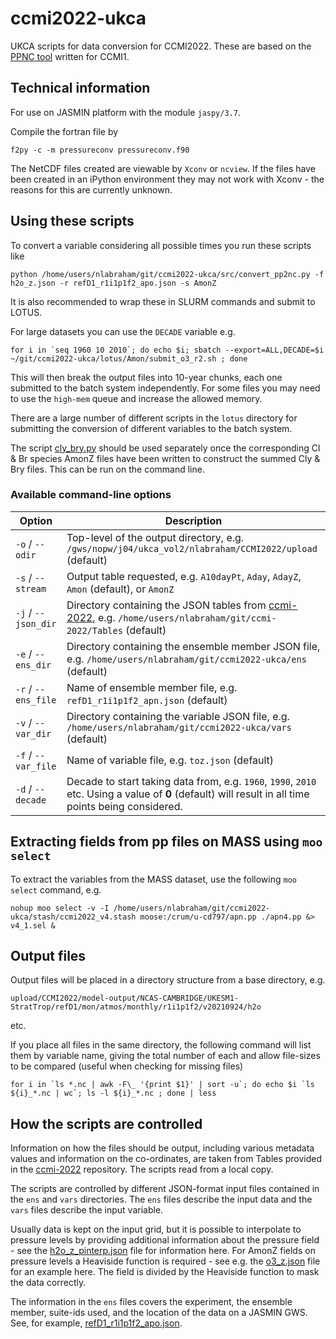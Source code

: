 # ccmi2022-ukca

UKCA scripts for data conversion for CCMI2022. These are based on the [PPNC tool](https://github.com/rcurr/ppnc) written for CCMI1.


## Technical information

For use on JASMIN platform with the module `jaspy/3.7`.

Compile the fortran file by
```
f2py -c -m pressureconv pressureconv.f90
```
 
The NetCDF files created are viewable by `Xconv` or `ncview`. If the files have been created in an iPython environment they may not work with Xconv - the reasons for this are currently unknown.


## Using these scripts

To convert a variable considering all possible times you run these scripts like
```
python /home/users/nlabraham/git/ccmi2022-ukca/src/convert_pp2nc.py -f h2o_z.json -r refD1_r1i1p1f2_apo.json -s AmonZ
```
It is also recommended to wrap these in SLURM commands and submit to LOTUS. 

For large datasets you can use the `DECADE` variable e.g.
```
for i in `seq 1960 10 2010`; do echo $i; sbatch --export=ALL,DECADE=$i ~/git/ccmi2022-ukca/lotus/Amon/submit_o3_r2.sh ; done
```
This will then break the output files into 10-year chunks, each one submitted to the batch system independently. For some files you may need to use the `high-mem` queue and increase the allowed memory.

There are a large number of different scripts in the `lotus` directory for submitting the conversion of different variables to the batch system.

The script [cly_bry.py](src/cly_bry.py) should be used separately once the corresponding Cl & Br species AmonZ files have been written to construct the summed Cly & Bry files. This can be run on the command line.


### Available command-line options

Option | Description
-------|-------------
`-o` / `--odir` | Top-level of the output directory, e.g. `/gws/nopw/j04/ukca_vol2/nlabraham/CCMI2022/upload` (default)
`-s` / `--stream` | Output table requested, e.g. `A10dayPt`, `Aday`, `AdayZ`, `Amon` (default), or `AmonZ`
`-j` / `--json_dir` | Directory containing the JSON tables from [ccmi-2022](https://github.com/cedadev/ccmi-2022), e.g. `/home/users/nlabraham/git/ccmi-2022/Tables` (default)
`-e` / `--ens_dir` | Directory containing the ensemble member JSON file, e.g. `/home/users/nlabraham/git/ccmi2022-ukca/ens` (default)
`-r` / `--ens_file` | Name of ensemble member file, e.g. `refD1_r1i1p1f2_apn.json` (default)
`-v` / `--var_dir` | Directory containing the variable JSON file, e.g. `/home/users/nlabraham/git/ccmi2022-ukca/vars` (default)
`-f` / `--var_file` | Name of variable file, e.g. `toz.json` (default)
`-d` / `--decade` | Decade to start taking data from, e.g. `1960`, `1990`, `2010` etc. Using a value of **0** (default) will result in all time points being considered.


## Extracting fields from pp files on MASS using `moo select`

To extract the variables from the MASS dataset, use the following `moo select` command, e.g.
```
nohup moo select -v -I /home/users/nlabraham/git/ccmi2022-ukca/stash/ccmi2022_v4.stash moose:/crum/u-cd797/apn.pp ./apn4.pp &> v4_1.sel &
```


## Output files

Output files will be placed in a directory structure from a base directory, e.g.
```
upload/CCMI2022/model-output/NCAS-CAMBRIDGE/UKESM1-StratTrop/refD1/mon/atmos/monthly/r1i1p1f2/v20210924/h2o
```
etc.

If you place all files in the same directory, the following command will list them by variable name, giving the total number of each and allow file-sizes to be compared (useful when checking for missing files)
```
for i in `ls *.nc | awk -F\_ '{print $1}' | sort -u`; do echo $i `ls ${i}_*.nc | wc`; ls -l ${i}_*.nc ; done | less
```


## How the scripts are controlled

Information on how the files should be output, including various metadata values and information on the co-ordinates, are taken from Tables provided in the [ccmi-2022](https://github.com/cedadev/ccmi-2022) repository. The scripts read from a local copy.

The scripts are controlled by different JSON-format input files contained in the `ens` and `vars` directories. The `ens` files describe the input data and the `vars` files describe the input variable. 

Usually data is kept on the input grid, but it is possible to interpolate to pressure levels by providing additional information about the pressure field - see the [h2o_z_pinterp.json](vars/h2o_z_pinterp.json) file for information here. For AmonZ fields on pressure levels a Heaviside function is required - see e.g. the [o3_z.json](vars/o3_z.json) file for an example here. The field is divided by the Heaviside function to mask the data correctly. 

The information in the `ens` files covers the experiment, the ensemble member, suite-ids used, and the location of the data on a JASMIN GWS. See, for example, [refD1_r1i1p1f2_apo.json](ens/refD1_r1i1p1f2_apo.json).
